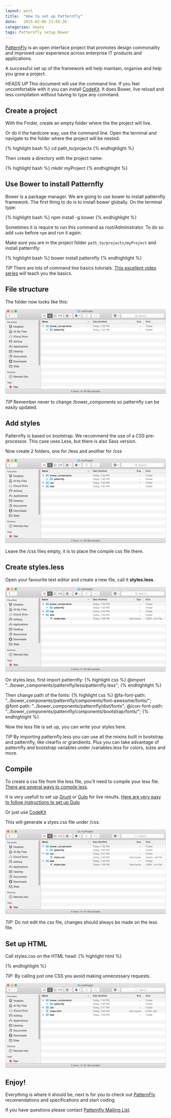 ```yaml
---
layout: post
title:  "How to set up Patternfly"
date:   2015-02-06 23:05:36
categories: howto
tags: Patternfly setup Bower
---
```


[PatternFly](https://www.patternfly.org/) is an open interface project that promotes design commonality and improved user experience across enterprise IT products and applications.

A successful set up of the framework will help maintain, organise and help you grow a project.

*HEADS UP* This document will use the command line. If you feel uncomfortable with it you can install  [CodeKit](https://incident57.com/codekit/). It does Bower, live reload and less compilation without having to type any command.

## Create a project

With the Finder, create an empty folder where the the project will live.

Or do it the hardcore way, use the command line. Open the terminal and navigate to the folder where the project will be nested:

{% highlight bash %}
cd path_to/projects
{% endhighlight %}

Then create a directory with the project name:

{% highlight bash %}
mkdir myProject
{% endhighlight %}

## Use Bower to install Patternfly

Bower is a package manager. We are going to use bower to install patternfly framework. The first thing to do is to install bower globally. On the terminal type:

{% highlight bash %}
npm install -g bower
{% endhighlight %}

Sometimes it is require to run this command as root/Administrator. To do so add `sudo` before `npm` and run it again.

Make sure you are in the project folder `path_to/projects/myProject` and install patternfly:

{% highlight bash %}
bower install patternfly
{% endhighlight %}

*TIP* There are lots of command line basics tutorials.  [This excellent video series](https://www.youtube.com/playlist?list=PLLnpHn493BHGmEYzbjWPJsnRMhvs-PSYG) will teach you the basics. 

## File structure

The folder now looks like this:

![Finder Image](/img/patternfly-set-up/patternfly-setup-1.jpg)
    

*TIP* Remember never to change /bower_components so patternfly can be easily updated.

## Add styles

Patternfly is based on bootstrap. We recommend the use of a CSS pre-processor. This case uses Less, but there is also Sass version.

Now create 2 folders, one for /less and another for /css

![Finder Image](/img/patternfly-set-up/patternfly-setup-2.jpg)

Leave the /css files empty, it is to place the compile css file there. 


## Create styles.less

Open your favourite text editor and create a new file, call it **styles.less**.

![Finder Image](/img/patternfly-set-up/patternfly-setup-3.jpg)

On styles.less, first import patternfly:
{% highlight css %}
@import "../bower_components/patternfly/less/patternfly.less";
{% endhighlight %}


Then change path of the fonts:
{% highlight css %}
@fa-font-path:      "../bower_components/patternfly/components/font-awesome/fonts/";
@font-path:         "../bower_components/patternfly/dist/fonts";
@icon-font-path:    "../bower_components/patternfly/components/bootstrap/fonts/";
{% endhighlight %}


Now the less file is set up, you can write your styles here.

*TIP* By importing patternfly.less you can use all the mixins built in bootstrap and patternfly, like clearfix or grandients. Plus you can take advantage of patternfly and bootstrap variables under /variables.less for colors, sizes and more.

## Compile

To create a css file from the less file, you'll need to compile your less file. [There are several ways to compile less](http://lesscss.org/#using-less).

It is very usefull to set up [Grunt](http://gruntjs.com) or [Gulp](http://gulpjs.com) for live results. [Here are very easy to follow instructions to set up Gulp](/howto/2015/02/09/gulp-guide-for-designers.html)

Or just use [CodeKit](https://incident57.com/codekit/)

This will generate a styes.css file under /css:

![Finder Image](/img/patternfly-set-up/patternfly-setup-4.jpg)

*TIP:* Do not edit the css file, changes should always be made on the less file.


## Set up HTML

Call styles.css on the HTML head:
{% highlight html %}
<link href="css/styles.css" rel="stylesheet" media="screen, print">
{% endhighlight %}


*TIP:* By calling just one CSS you avoid making unnecessary requests.

![Finder Image](/img/patternfly-set-up/patternfly-setup-5.jpg)

## Enjoy!

Everything is where it should be, next is for you to check out [PatternFly](https://www.patternfly.org/) recomendations and specifications and start coding.

If you have questions please contact [Patternfly Mailing List](https://www.redhat.com/mailman/listinfo/patternfly).